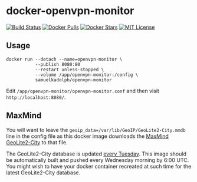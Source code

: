 # docker-openvpn-monitor

[![Build Status](https://img.shields.io/travis/com/samuelkadolph/docker-openvpn-monitor.svg?style=for-the-badge)](https://travis-ci.com/samuelkadolph/docker-openvpn-monitor/ "Build Status")
[![Docker Pulls](https://img.shields.io/docker/pulls/samuelkadolph/openvpn-monitor.svg?style=for-the-badge)](https://hub.docker.com/r/samuelkadolph/openvpn-monitor/ "Docker Pulls")
[![Docker Stars](https://img.shields.io/docker/stars/samuelkadolph/openvpn-monitor.svg?style=for-the-badge)](https://hub.docker.com/r/samuelkadolph/openvpn-monitor/ "Docker Stars")
[![MIT License](https://img.shields.io/github/license/samuelkadolph/docker-openvpn-monitor.svg?style=for-the-badge)](LICENSE "MIT License")

## Usage

```
docker run --detach --name=openvpn-monitor \
           --publish 8080:80
           --restart unless-stopped \
           --volume /app/openvpn-monitor:/config \
           samuelkadolph/openvpn-monitor
```

Edit `/app/openvpn-monitor/openvpn-monitor.conf` and then visit
`http://localhost:8080/`.

## MaxMind

You will want to leave the `geoip_data=/var/lib/GeoIP/GeoLite2-City.mmdb` line
in the config file as this docker image downloads the [MaxMind GeoLite2-City](https://dev.maxmind.com/geoip/geolite2-free-geolocation-data)
to that file.

The GeoLite2-City database is updated [every Tuesday](https://support.maxmind.com/geoip-faq/databases-and-database-updates/how-often-are-the-geoip2-and-geoip-legacy-databases-updated/).
This image should be automatically built and pushed every Wednesday morning by
6:00 UTC. You might wish to have your docker container recreated at such time
for the latest GeoLite2-City database.
